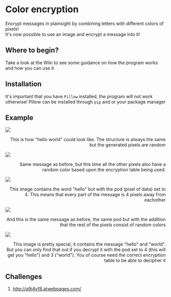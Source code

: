 # Color encryption
Encrypt messages in plainsight by combining letters with different colors of pixels!<br/>
It's now possible to use an image and encrypt a message into it!

## Where to begin?
Take a look at the Wiki to see some guidance on how the program works and how you can use it

## Installation
It's important that you have `Pillow` installed, the program will not work otherwise! Pillow can be installed through `pip` and or your package manager

## Example
![](https://github.com/s9rA16Bf4/colorEncryption/blob/master/pictures/1594210318_1411_08072020_1366x768.png)<p align=right>This is how "hello world" could look like. The structure is always the same but the generated pixels are random</p>

![](https://github.com/s9rA16Bf4/colorEncryption/blob/master/pictures/1594203312_1215_08072020_1366x768.png)
<p align=right>Same message as before, but this time all the other pixels also have a random color based upon the encryption table being used.</p>

![](https://github.com/s9rA16Bf4/colorEncryption/blob/master/pictures/1594210467_1414_08072020_1366x768.png)<p align=right>This image contains the word "hello" but with the pod (pixel of data) set to 4. This means that every part of the message is 4 pixels away from eachother</p>

![](https://github.com/s9rA16Bf4/colorEncryption/blob/master/pictures/1594209552_1359_08072020_1366x768.png)<p align=right>And this is the same message as before, the same pod but with the addition that the rest of the pixels consist of random colors</p>

![](https://github.com/s9rA16Bf4/colorEncryption/blob/master/pictures/1594210667_1417_08072020_1366x768.png)<p align=right>This image is pretty special, it contains the message "hello" and "world". But you can only find that out if you decrypt it with the pod set to 4 (this will get you "hello") and 3 ("world").  You of course need the correct encryption table to be able to decipher it</p>

## Challenges
1) http://q9j4vf8.atwebpages.com/
